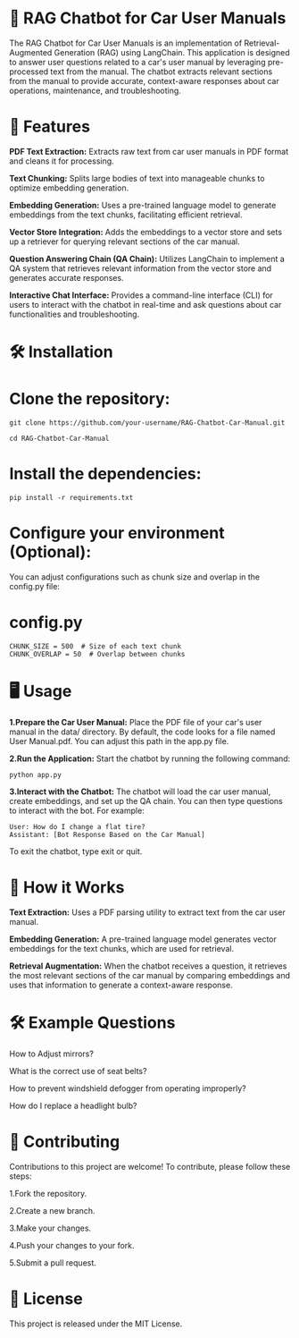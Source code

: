  # 🚗 **RAG Chatbot for Car User Manuals**

The RAG Chatbot for Car User Manuals is an implementation of Retrieval-Augmented Generation (RAG) using LangChain. This application is designed to answer user questions related to a car's user manual by leveraging pre-processed text from the manual. The chatbot extracts relevant sections from the manual to provide accurate, context-aware responses about car operations, maintenance, and troubleshooting.

# 🌟 **Features**

**PDF Text Extraction:** Extracts raw text from car user manuals in PDF format and cleans it for processing.

**Text Chunking:** Splits large bodies of text into manageable chunks to optimize embedding generation.

**Embedding Generation:** Uses a pre-trained language model to generate embeddings from the text chunks, facilitating efficient retrieval.

**Vector Store Integration:** Adds the embeddings to a vector store and sets up a retriever for querying relevant sections of the car manual.

**Question Answering Chain (QA Chain):** Utilizes LangChain to implement a QA system that retrieves relevant information from the vector store and generates accurate responses.

**Interactive Chat Interface:** Provides a command-line interface (CLI) for users to interact with the chatbot in real-time and ask questions about car functionalities and troubleshooting.
# **🛠️ Installation**
# **Clone the repository:**
```
git clone https://github.com/your-username/RAG-Chatbot-Car-Manual.git

cd RAG-Chatbot-Car-Manual
```
# **Install the dependencies:**
```
pip install -r requirements.txt
```
# **Configure your environment (Optional):**

You can adjust configurations such as chunk size and overlap in the config.py file:

# config.py

```
CHUNK_SIZE = 500  # Size of each text chunk
CHUNK_OVERLAP = 50  # Overlap between chunks
```
# **🖥️ Usage**
**1.Prepare the Car User Manual:** Place the PDF file of your car's user manual in the data/ directory. By default, the code looks for a file named User Manual.pdf. You can adjust this path in the app.py file.

**2.Run the Application:** Start the chatbot by running the following command:
```
python app.py
```

**3.Interact with the Chatbot:** The chatbot will load the car user manual, create embeddings, and set up the QA chain. You can then type questions to interact with the bot. For example:
```
User: How do I change a flat tire?
Assistant: [Bot Response Based on the Car Manual]
```
To exit the chatbot, type exit or quit.

# **🧠 How it Works**
**Text Extraction:** Uses a PDF parsing utility to extract text from the car user manual.

**Embedding Generation:** A pre-trained language model generates vector embeddings for the text chunks, which are used for retrieval.

**Retrieval Augmentation:** When the chatbot receives a question, it retrieves the most relevant sections of the car manual by comparing embeddings and uses that information to generate a context-aware response.

#  **🛠 Example Questions**

How to Adjust mirrors?

What is the correct use of seat belts?

How to prevent windshield defogger from operating improperly?

How do I replace a headlight bulb?

# **👥 Contributing**

Contributions to this project are welcome! To contribute, please follow these steps:

1.Fork the repository.

2.Create a new branch.

3.Make your changes.

4.Push your changes to your fork.

5.Submit a pull request.

# **📜 License**

This project is released under the MIT License.


